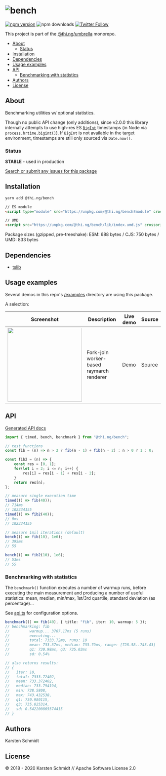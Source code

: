 <!-- This file is generated - DO NOT EDIT! -->

# ![bench](https://media.thi.ng/umbrella/banners/thing-bench.svg?b7925630)

[![npm version](https://img.shields.io/npm/v/@thi.ng/bench.svg)](https://www.npmjs.com/package/@thi.ng/bench)
![npm downloads](https://img.shields.io/npm/dm/@thi.ng/bench.svg)
[![Twitter Follow](https://img.shields.io/twitter/follow/thing_umbrella.svg?style=flat-square&label=twitter)](https://twitter.com/thing_umbrella)

This project is part of the
[@thi.ng/umbrella](https://github.com/thi-ng/umbrella/) monorepo.

- [About](#about)
  - [Status](#status)
- [Installation](#installation)
- [Dependencies](#dependencies)
- [Usage examples](#usage-examples)
- [API](#api)
  - [Benchmarking with statistics](#benchmarking-with-statistics)
- [Authors](#authors)
- [License](#license)

## About

Benchmarking utilities w/ optional statistics.

Though no public API change (only additions), since v2.0.0 this library
internally attempts to use high-res ES
[`BigInt`](https://developer.mozilla.org/en-US/docs/Web/JavaScript/Reference/Global_Objects/BigInt)
timestamps (in Node via
[`process.hrtime.bigint()`](https://nodejs.org/dist/latest-v12.x/docs/api/process.html#process_process_hrtime_bigint)).
If `BigInt` is not available in the target environment, timestamps are
still only sourced via `Date.now()`.

### Status

**STABLE** - used in production

[Search or submit any issues for this package](https://github.com/thi-ng/umbrella/issues?q=is%3Aissue+is%3Aopen+%5Bbench%5D)

## Installation

```bash
yarn add @thi.ng/bench
```

```html
// ES module
<script type="module" src="https://unpkg.com/@thi.ng/bench?module" crossorigin></script>

// UMD
<script src="https://unpkg.com/@thi.ng/bench/lib/index.umd.js" crossorigin></script>
```

Package sizes (gzipped, pre-treeshake): ESM: 688 bytes / CJS: 750 bytes / UMD: 833 bytes

## Dependencies

- [tslib](https://github.com/thi-ng/umbrella/tree/develop/packages/undefined)

## Usage examples

Several demos in this repo's
[/examples](https://github.com/thi-ng/umbrella/tree/develop/examples)
directory are using this package.

A selection:

| Screenshot                                                                                                                | Description                              | Live demo                                                | Source                                                                                |
| ------------------------------------------------------------------------------------------------------------------------- | ---------------------------------------- | -------------------------------------------------------- | ------------------------------------------------------------------------------------- |
| <img src="https://raw.githubusercontent.com/thi-ng/umbrella/develop/assets/examples/shader-ast-workers.jpg" width="240"/> | Fork-join worker-based raymarch renderer | [Demo](https://demo.thi.ng/umbrella/shader-ast-workers/) | [Source](https://github.com/thi-ng/umbrella/tree/develop/examples/shader-ast-workers) |

## API

[Generated API docs](https://docs.thi.ng/umbrella/bench/)

```ts
import { timed, bench, benchmark } from "@thi.ng/bench";

// test functions
const fib = (n) => n > 2 ? fib(n - 1) + fib(n - 2) : n > 0 ? 1 : 0;

const fib2 = (n) => {
    const res = [0, 1];
    for(let i = 2; i <= n; i++) {
        res[i] = res[i - 1] + res[i - 2];
    }
    return res[n];
};

// measure single execution time
timed(() => fib(40));
// 714ms
// 102334155
timed(() => fib2(40));
// 0ms
// 102334155

// measure 1mil iterations (default)
bench(() => fib(10), 1e6);
// 395ms
// 55

bench(() => fib2(10), 1e6);
// 53ms
// 55
```

### Benchmarking with statistics

The `benchmark()` function executes a number of warmup runs, before
executing the main measurement and producing a number of useful
statistics: mean, median, min/max, 1st/3rd quartile, standard deviation
(as percentage)...

See
[api.ts](https://github.com/thi-ng/umbrella/tree/develop/packages/bench/src/api.ts)
for configuration options.

```ts
benchmark(() => fib(40), { title: "fib", iter: 10, warmup: 5 });
// benchmarking: fib
//         warmup... 3707.17ms (5 runs)
//         executing...
//         total: 7333.72ms, runs: 10
//         mean: 733.37ms, median: 733.79ms, range: [728.58..743.43]
//         q1: 730.98ms, q3: 735.03ms
//         sd: 0.54%

// also returns results:
// {
//   iter: 10,
//   total: 7333.72402,
//   mean: 733.372402,
//   median: 733.794194,
//   min: 728.5808,
//   max: 743.432538,
//   q1: 730.980115,
//   q3: 735.025314,
//   sd: 0.542200865574415
// }
```

## Authors

Karsten Schmidt

## License

&copy; 2018 - 2020 Karsten Schmidt // Apache Software License 2.0
